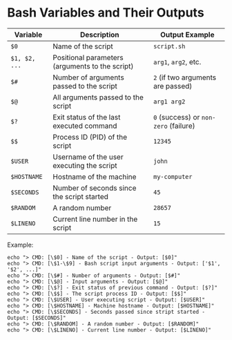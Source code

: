 # Bash Variables and Their Outputs

| **Variable**   | **Description**                                    | **Output Example**                  |
|-----------------|----------------------------------------------------|-------------------------------------|
| `$0`           | Name of the script                                 | `script.sh`                         |
| `$1, $2, ...`  | Positional parameters (arguments to the script)    | `arg1`, `arg2`, etc.                |
| `$#`           | Number of arguments passed to the script           | `2` (if two arguments are passed)   |
| `$@`           | All arguments passed to the script                 | `arg1 arg2`                         |
| `$?`           | Exit status of the last executed command           | `0` (success) or `non-zero` (failure) |
| `$$`           | Process ID (PID) of the script                     | `12345`                             |
| `$USER`        | Username of the user executing the script          | `john`                              |
| `$HOSTNAME`    | Hostname of the machine                            | `my-computer`                       |
| `$SECONDS`     | Number of seconds since the script started         | `45`                                |
| `$RANDOM`      | A random number                                    | `28657`                             |
| `$LINENO`      | Current line number in the script                  | `15`                                |

Example:
```
echo "> CMD: [\$0] - Name of the script - Output: [$0]"
echo "> CMD: [\$1-\$9] - Bash script input arguments - Output: ['$1', '$2', ...]"
echo "> CMD: [\$#] - Number of arguments - Output: [$#]"
echo "> CMD: [\$@] - Input arguments - Output: [$@]"
echo "> CMD: [\$?] - Exit status of previous command - Output: [$?]"
echo "> CMD: [\$$] - The script process ID - Output: [$$]"
echo "> CMD: [\$USER] - User executing script - Output: [$USER]"
echo "> CMD: [\$HOSTNAME] - Machine hostname - Output: [$HOSTNAME]"
echo "> CMD: [\$SECONDS] - Seconds passed since stript started - Output: [$SECONDS]"
echo "> CMD: [\$RANDOM] - A random number - Output: [$RANDOM]"
echo "> CMD: [\$LINENO] - Current line number - Output: [$LINENO]"
```